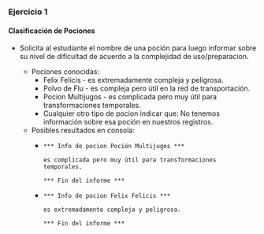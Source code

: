 ### Ejercicio 1 
#### Clasificación de Pociones


 * Solicita al estudiante el nombre de una poción para luego informar sobre su nivel de dificultad de acuerdo a la complejidad de uso/preparacion.
 
    * Pociones conocidas: 
        * Felix Felicis - es extremadamente compleja y peligrosa.
        * Polvo de Flu - es compleja pero útil en la red de transportación.
        * Pocion Multijugos - es complicada pero muy útil para transformaciones temporales.
        * Cualquier otro tipo de pocion indicar que: No tenemos información sobre esa poción en nuestros registros.
    - Posibles resultados en consola:
        -   ```
            *** Info de pocion Poción Multijugos ***

            es complicada pero muy útil para transformaciones temporales.

            *** Fin del informe ***
            ```
        -   ```
            *** Info de pocion Felix Felicis ***

            es extremadamente compleja y peligrosa.

            *** Fin del informe ***
            ```
